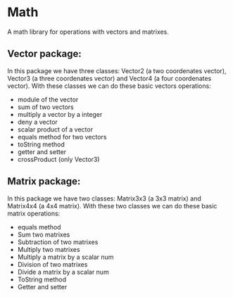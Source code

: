 # Math
A math library for operations with vectors and matrixes.

## Vector package:
In this package we have three classes: Vector2 (a two coordenates vector), Vector3 (a three coordenates vector) and Vector4 (a four coordenates vector). With these classes we can do these basic vectors operations:
 - module of the vector
 - sum of two vectors
 - multiply a vector by a integer
 - deny a vector
 - scalar product of a vector 
 - equals method for two vectors
 - toString method
 - getter and setter
 - crossProduct (only Vector3)

## Matrix package:
In this package we have two classes: Matrix3x3 (a 3x3 matrix) and Matrix4x4 (a 4x4 matrix). With these two classes we can do these basic matrix operations:
 - equals method
 - Sum two matrixes
 - Subtraction of two matrixes
 - Multiply two matrixes
 - Multiply a matrix by a scalar num
 - Division of two matrixes
 - Divide a matrix by a scalar num
 - ToString method
 - Getter and setter

